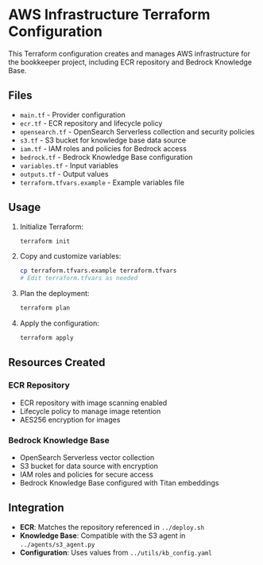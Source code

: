 # AWS Infrastructure Terraform Configuration

This Terraform configuration creates and manages AWS infrastructure for the bookkeeper project, including ECR repository and Bedrock Knowledge Base.

## Files

- `main.tf` - Provider configuration
- `ecr.tf` - ECR repository and lifecycle policy
- `opensearch.tf` - OpenSearch Serverless collection and security policies
- `s3.tf` - S3 bucket for knowledge base data source
- `iam.tf` - IAM roles and policies for Bedrock access
- `bedrock.tf` - Bedrock Knowledge Base configuration
- `variables.tf` - Input variables
- `outputs.tf` - Output values
- `terraform.tfvars.example` - Example variables file

## Usage

1. Initialize Terraform:
   ```bash
   terraform init
   ```

2. Copy and customize variables:
   ```bash
   cp terraform.tfvars.example terraform.tfvars
   # Edit terraform.tfvars as needed
   ```

3. Plan the deployment:
   ```bash
   terraform plan
   ```

4. Apply the configuration:
   ```bash
   terraform apply
   ```

## Resources Created

### ECR Repository
- ECR repository with image scanning enabled
- Lifecycle policy to manage image retention
- AES256 encryption for images

### Bedrock Knowledge Base
- OpenSearch Serverless vector collection
- S3 bucket for data source with encryption
- IAM roles and policies for secure access
- Bedrock Knowledge Base configured with Titan embeddings

## Integration

- **ECR**: Matches the repository referenced in `../deploy.sh`
- **Knowledge Base**: Compatible with the S3 agent in `../agents/s3_agent.py`
- **Configuration**: Uses values from `../utils/kb_config.yaml`
